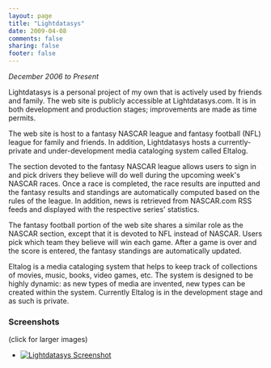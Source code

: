 ```yaml
---
layout: page
title: "Lightdatasys"
date: 2009-04-08
comments: false
sharing: false
footer: false
---
```


*December 2006 to Present*

Lightdatasys is a personal project of my own that is actively used by friends and family. The web site is publicly accessible at Lightdatasys.com. It is in both development and production stages; improvements are made as time permits.

The web site is host to a fantasy NASCAR league and fantasy football (NFL) league for family and friends. In addition, Lightdatasys hosts a currently-private and under-development media cataloging system called Eltalog.

The section devoted to the fantasy NASCAR league allows users to sign in and pick drivers they believe will do well during the upcoming week's NASCAR races. Once a race is completed, the race results are inputted and the fantasy results and standings are automatically computed based on the rules of the league. In addition, news is retrieved from NASCAR.com RSS feeds and displayed with the respective series' statistics.

The fantasy football portion of the web site shares a similar role as the NASCAR section, except that it is devoted to NFL instead of NASCAR. Users pick which team they believe will win each game. After a game is over and the score is entered, the fantasy standings are automatically updated.

Eltalog is a media cataloging system that helps to keep track of collections of movies, music, books, video games, etc. The system is designed to be highly dynamic: as new types of media are invented, new types can be created within the system. Currently Eltalog is in the development stage and as such is private.

### Screenshots

(click for larger images)

<ul class="portfolio">
	<li>
		<a href="{{ root_url }}/assets/custom/work-experience/portfolio/screenshots/original/lds_nascar.png" target="_blank">
			<img src="{{ root_url }}/assets/custom/work-experience/portfolio/screenshots/thumbnail/lds_nascar.png" alt="Lightdatasys Screenshot">
		</a>
	</li>
</ul>